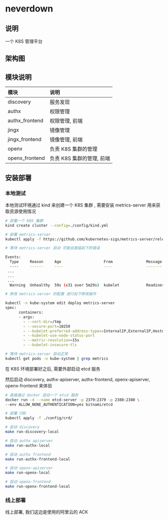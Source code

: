 # neverdown

## 说明

一个 K8S 管理平台

## 架构图

## 模块说明

| 模块           | 说明                      |
| :------------- | :------------------------ |
| discovery      | 服务发现                  |
| authx          | 权限管理                  |
| authx_frontend | 权限管理, 前端            |
| jingx          | 镜像管理                  |
| jingx_frontend | 镜像管理, 前端            |
| openx          | 负责 K8S 集群的管理       |
| openx_frontend | 负责 K8S 集群的管理, 前端 |

## 安装部署

### 本地测试

本地测试环境通过 kind 来创建一个 K8S 集群 , 需要安装 metrics-server 用来获取资源使用情况

```sh
# 部署一个 K8S 集群
kind create cluster --config=./config/kind.yml

# 部署 metrics-server
kubectl apply -f https://github.com/kubernetes-sigs/metrics-server/releases/latest/download/components.yaml

# 等待 metrics-server 启动 可能会面临如下的错误

Events:
  Type     Reason     Age                   From               Message
  ----     ------     ----                  ----               -------
 ...
 ...
 ...
  Warning  Unhealthy  59s (x31 over 5m29s)  kubelet            Readiness probe failed: HTTP probe failed with statuscode: 500

# 修改 metrics-server 的配置 进行如下修改操作

kubectl -n kube-system edit deploy metrics-server
spec:
      containers:
      - args:
        - --cert-dir=/tmp
        - --secure-port=10250
        - --kubelet-preferred-address-types=InternalIP,ExternalIP,Hostname
        - --kubelet-use-node-status-port
        - --metric-resolution=15s
        - --kubelet-insecure-tls

# 等待 metrics-server 启动正常
kubectl get pods -n kube-system | grep metrics

```

在 K8S 环境部署好之后, 需要外部启动 etcd 服务

然后启动 discovery, authx-apiserver, authx-frontend, openx-apiserver, openx-frontend 来体验

```sh
# 直接通过 docker 启动一个 etcd 服务
docker run -d --name etcd-server -p 2379:2379 -p 2380:2380 \
--env ALLOW_NONE_AUTHENTICATION=yes bitnami/etcd

# 部署 CRD
kubectl apply -f ./config/crd/

# 启动 discovery
make run-discovery-local

# 启动 authx apiserver
make run-authx-local

# 启动 authx frontend
make run-authx-frontend-local

# 启动 openx-apiserver
make run-openx-local

# 启动 openx-frontend
make run-openx-frontend-local
```

### 线上部署

线上部署, 我们这边是使用的阿里云的 ACK
